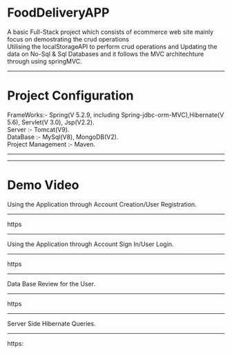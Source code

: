 # FoodDeliveryAPP
A basic Full-Stack project which consists of ecommerce web site mainly focus on demostrating the crud operations  
Utilising the localStorageAPI to perform crud operations and Updating the data on No-Sql & Sql Databases and it follows the MVC architechture through using springMVC.
________________________________________________
# Project Configuration 
FrameWorks:- Spring(V 5.2.9, including Spring-jdbc-orm-MVC),Hibernate(V 5.6), Servlet(V 3.0), Jsp(V2.2).        
Server :- Tomcat(V9).          
DataBase :- MySql(V8), MongoDB(V2).            
Project Management :- Maven.            
_____________________________________________________________
__________________________________________________
# Demo Video
Using the Application through Account Creation/User Registration.
_________________________________________________
https
__________________________________________________
Using the Application through Account Sign In/User Login.
_________________________________________________
https
_________________________________________________
Data Base Review for the User.
________________________________________________
https
_________________________________________________
Server Side Hibernate Queries.
________________________________________________
https:
